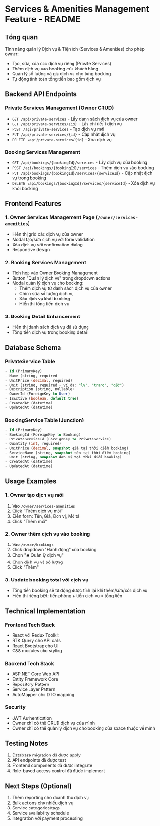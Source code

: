 # Services & Amenities Management Feature - README

## Tổng quan
Tính năng quản lý Dịch vụ & Tiện ích (Services & Amenities) cho phép owner:
- Tạo, sửa, xóa các dịch vụ riêng (Private Services)
- Thêm dịch vụ vào booking của khách hàng
- Quản lý số lượng và giá dịch vụ cho từng booking
- Tự động tính toán tổng tiền bao gồm dịch vụ

## Backend API Endpoints

### Private Services Management (Owner CRUD)
- `GET /api/private-services` - Lấy danh sách dịch vụ của owner
- `GET /api/private-services/{id}` - Lấy chi tiết 1 dịch vụ
- `POST /api/private-services` - Tạo dịch vụ mới
- `PUT /api/private-services/{id}` - Cập nhật dịch vụ
- `DELETE /api/private-services/{id}` - Xóa dịch vụ

### Booking Services Management 
- `GET /api/bookings/{bookingId}/services` - Lấy dịch vụ của booking
- `POST /api/bookings/{bookingId}/services` - Thêm dịch vụ vào booking
- `PUT /api/bookings/{bookingId}/services/{serviceId}` - Cập nhật dịch vụ trong booking
- `DELETE /api/bookings/{bookingId}/services/{serviceId}` - Xóa dịch vụ khỏi booking

## Frontend Features

### 1. Owner Services Management Page (`/owner/services-amenities`)
- Hiển thị grid các dịch vụ của owner
- Modal tạo/sửa dịch vụ với form validation
- Xóa dịch vụ với confirmation dialog
- Responsive design

### 2. Booking Services Management
- Tích hợp vào Owner Booking Management
- Button "Quản lý dịch vụ" trong dropdown actions
- Modal quản lý dịch vụ cho booking:
  - Thêm dịch vụ từ danh sách dịch vụ của owner
  - Chỉnh sửa số lượng dịch vụ
  - Xóa dịch vụ khỏi booking
  - Hiển thị tổng tiền dịch vụ

### 3. Booking Detail Enhancement
- Hiển thị danh sách dịch vụ đã sử dụng
- Tổng tiền dịch vụ trong booking detail

## Database Schema

### PrivateService Table
```sql
- Id (PrimaryKey)
- Name (string, required)
- UnitPrice (decimal, required)
- Unit (string, required - ví dụ: "ly", "trang", "giờ")
- Description (string, nullable)
- OwnerId (ForeignKey to User)
- IsActive (boolean, default true)
- CreatedAt (datetime)
- UpdatedAt (datetime)
```

### BookingService Table (Junction)
```sql
- Id (PrimaryKey)
- BookingId (ForeignKey to Booking)
- PrivateServiceId (ForeignKey to PrivateService)
- Quantity (int, required)
- UnitPrice (decimal, snapshot giá tại thời điểm booking)
- ServiceName (string, snapshot tên tại thời điểm booking)
- Unit (string, snapshot đơn vị tại thời điểm booking)
- CreatedAt (datetime)
- UpdatedAt (datetime)
```

## Usage Examples

### 1. Owner tạo dịch vụ mới
1. Vào `/owner/services-amenities`
2. Click "Thêm dịch vụ mới"
3. Điền form: Tên, Giá, Đơn vị, Mô tả
4. Click "Thêm mới"

### 2. Owner thêm dịch vụ vào booking
1. Vào `/owner/bookings`
2. Click dropdown "Hành động" của booking
3. Chọn "🛎️ Quản lý dịch vụ"
4. Chọn dịch vụ và số lượng
5. Click "Thêm"

### 3. Update booking total với dịch vụ
- Tổng tiền booking sẽ tự động được tính lại khi thêm/sửa/xóa dịch vụ
- Hiển thị riêng biệt: tiền phòng + tiền dịch vụ = tổng tiền

## Technical Implementation

### Frontend Tech Stack
- React với Redux Toolkit
- RTK Query cho API calls
- React Bootstrap cho UI
- CSS modules cho styling

### Backend Tech Stack  
- ASP.NET Core Web API
- Entity Framework Core
- Repository Pattern
- Service Layer Pattern
- AutoMapper cho DTO mapping

### Security
- JWT Authentication
- Owner chỉ có thể CRUD dịch vụ của mình
- Owner chỉ có thể quản lý dịch vụ cho booking của space thuộc về mình

## Testing Notes
1. Database migration đã được apply
2. API endpoints đã được test
3. Frontend components đã được integrate
4. Role-based access control đã được implement

## Next Steps (Optional)
1. Thêm reporting cho doanh thu dịch vụ
2. Bulk actions cho nhiều dịch vụ
3. Service categories/tags
4. Service availability schedule
5. Integration với payment processing
